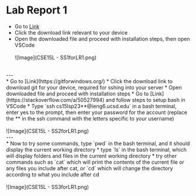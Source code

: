 # Lab Report 1
* Go to [Link](https://code.visualstudio.com/download)
* Click the download link relevant to your device
* Open the downloaded file and proceed with installation steps, then open VSCode 
<br><br>![Image](CSE15L - SS1forLR1.png)
<br>
---
<br>
* Go to [Link](https://gitforwindows.org/)
* Click the download link to download git for your device, required for sshing into your server
* Open downloaded file and proceed with installation steps
* Go to [Link](https://stackoverflow.com/a/50527994) and follow steps to setup bash in VSCode
* Type `ssh cs15lsp23**@ieng6.ucsd.edu` in a bash terminal, enter yes to the prompt, then enter your password for the account (replace the ** in the ssh command with the letters specific to your username) 
<br><br>![Image](CSE15L - SS2forLR1.png)
<br>
---
<br>
* Now to try some commands, type `pwd` in the bash terminal, and it should display the current working directory
* type `ls` in the bash terminal, which will display folders and files in the current working directory
* try other commands such as `cat` which will print the contents of the current file or any files you include after cat, or `cd` which will change the directory according to what you include after cd
<br><br>![Image](CSE15L - SS3forLR1.png)
